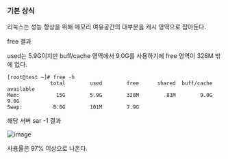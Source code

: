 ### 기본 상식

리눅스는 성능 향상을 위해 메모리 여유공간의 대부분을 캐시 영역으로 잡아둔다.

free 결과 

used는 5.9G이지만 buff/cache 영역에서 9.0G를 사용하기에 free 영역이 328M 밖에 없다.

```linux
[root@test ~]# free -h
              total        used        free      shared  buff/cache   available
Mem:            15G        5.9G        328M         81M        9.0G        9.0G
Swap:          8.0G        101M        7.9G
```

해당 서버 sar -1 결과

![image](https://user-images.githubusercontent.com/38831314/137234883-27ef0140-7670-4403-9d5c-5e3ac8b9ee2a.png)

사용률은 97% 이상으로 나온다.

